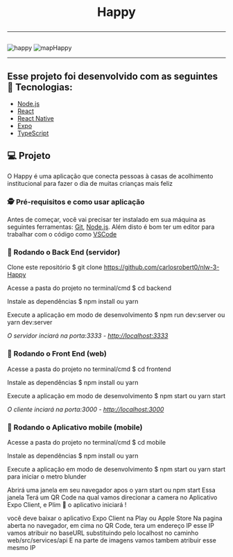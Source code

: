 <h1 align="center">
    Happy<hr/>  
</h1>
<div>
    <img title="happy" alt="happy" src="https://user-images.githubusercontent.com/45858897/96938586-26500280-14a1-11eb-9fc1-09d40933909d.png")/>
    <img title="mapHappy" alt="mapHappy" src="https://user-images.githubusercontent.com/45858897/96939836-8bf1be00-14a4-11eb-9f8a-3764dbfeef19.png")/>
</div>
<hr/>


## Esse projeto foi desenvolvido com as seguintes 🚀 Tecnologias:

- [Node.js](https://nodejs.org/en/)
- [React](https://reactjs.org)
- [React Native](https://facebook.github.io/react-native/)
- [Expo](https://expo.io/)
- [TypeScript](https://www.typescriptlang.org/)

## 💻 Projeto

O Happy é uma aplicação que conecta pessoas à casas de acolhimento institucional para fazer o dia de muitas crianças mais feliz 

### 🕵 Pré-requisitos e como usar aplicação

Antes de começar, você vai precisar ter instalado em sua máquina as seguintes ferramentas:
[Git](https://git-scm.com), [Node.js](https://nodejs.org/en/). 
Além disto é bom ter um editor para trabalhar com o código como [VSCode](https://code.visualstudio.com/)

### 🎲 Rodando o Back End (servidor)

Clone este repositório
$ git clone <https://github.com/carlosrobert0/nlw-3-Happy>

Acesse a pasta do projeto no terminal/cmd
$ cd backend

Instale as dependências
$ npm install ou yarn

Execute a aplicação em modo de desenvolvimento
$ npm run dev:server ou yarn dev:server

<i>O servidor inciará na porta:3333 - <http://localhost:3333></i>

### 🌟 Rodando o Front End (web)

Acesse a pasta do projeto no terminal/cmd
$ cd frontend

Instale as dependências
$ npm install ou yarn

Execute a aplicação em modo de desenvolvimento
$ npm start ou yarn start

<i>O cliente inciará na porta:3000 - <http://localhost:3000></i>

### 🌟 Rodando o Aplicativo mobile (mobile)

Acesse a pasta do projeto no terminal/cmd
$ cd mobile

Instale as dependências
$ npm install ou yarn

Execute a aplicação em modo de desenvolvimento
$ npm start ou yarn start
para iniciar o metro blunder

Abrirá uma janela em seu navegador apos o yarn start ou npm start
Essa janela Terá um QR Code na qual 
vamos direcionar a camera no Aplicativo Expo Client, e Plim 🌟 o aplicativo iniciará !

você deve baixar o aplicativo Expo Client na Play ou Apple Store
Na pagina aberta no navegador, em cima no QR Code, tera um endereço IP 
esse IP vamos atribuir no baseURL substituindo pelo localhost no caminho
web/src/services/api
E na parte de imagens vamos tambem atribuir esse mesmo IP 





